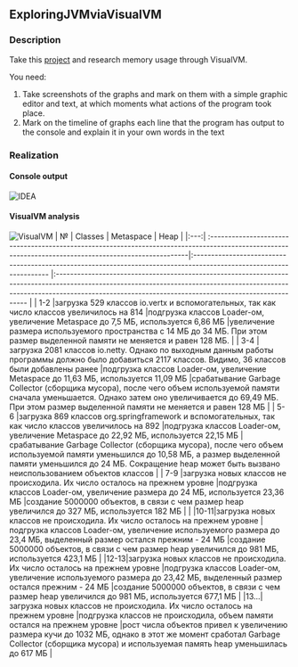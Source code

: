 ## ExploringJVMviaVisualVM
### Description
Take this <a href="https://github.com/Arsennikum/jvm-visualvm-experience">project</a> and research memory usage through VisualVM.

You need:
1. Take screenshots of the graphs and mark on them with a simple graphic editor and text, at which moments what actions of the program took place.
2. Mark on the timeline of graphs each line that the program has output to the console and explain it in your own words in the text

### Realization
#### Сonsole output

![IDEA](https://user-images.githubusercontent.com/63547457/200165301-3adc6759-e1bf-4d74-a6f2-a7b6a0ecd285.png)
#### VisualVM analysis
![VisualVM](https://user-images.githubusercontent.com/63547457/200202001-88745347-0936-4ee7-bb6b-a6ddd78b0ea2.png)
|  №  |                                            Classes                                                                                                     |                                                         Metaspace                                                   |                                                                                                                 Heap                                                                                                               |
|:---:| :------------------------------------------------------------------------------------------------------------------------------------------------------|:------------------------------------------------------------------------------------------------------------------- |:---------------------------------------------------------------------------------------------------------------------------------------------------------------------------------------------------------------------------------- |
| 1-2 |загрузка 529 классов io.vertx и вспомогательных, так как число классов увеличилось на 814                                                               |подгрузка классов Loader-ом, увеличение Metaspace до 7,5 МБ, используется 6,86 МБ                                    |увеличение размера используемого пространства с 14 МБ до 34 МБ. При этом размер выделенной памяти не меняется и равен 128 МБ.                                                                                                       |
| 3-4 |загрузка 2081 классов io.netty. Однако по выходным данным работы программы должно было добавиться 2117 классов. Видимо, 36 классов были добавлены ранее |подгрузка классов Loader-ом, увеличение Metaspace до 11,63 МБ, используется 11,09 МБ                                 |срабатывание Garbage Collector (сборщика мусора), после чего объем используемой памяти сначала уменьшается. Однако затем оно увеличивается до 69,49 МБ. При этом размер выделенной памяти не меняется и равен 128 МБ                |
| 5-6 |загрузка 869 классов org.springframework и вспомогательных, так как число классов увеличилось на 892                                                    |подгрузка классов Loader-ом, увеличение Metaspace до 22,92 МБ, используется 22,15 МБ                                 |срабатывание Garbage Collector (сборщика мусора), после чего объем используемой памяти уменьшился до 10,58 МБ, а размер выделенной памяти уменьшился до 24 МБ. Cокращение heap может быть вызвано неиспользованием объектов классов |
| 7-9 |загрузка новых классов не происходила. Их число осталось на прежнем уровне                                                                              |подгрузка классов Loader-ом, увеличение размера до 24 МБ, используется 23,36 МБ                                      |создание 5000000 объектов, в связи с чем размер heap увеличился до 327 МБ, используется 182 МБ                                                                                                                                      |                                                                                                                                                                              |
|10-11|загрузка новых классов не происходила. Их число осталось на прежнем уровне                                                                              |подгрузка классов Loader-ом, увеличение используемого размера до 23,4 МБ, выделенный размер остался прежним - 24 МБ  |создание 5000000 объектов, в связи с чем размер heap увеличился до 981 МБ, используется 423,1 МБ                                                                                                                                    |
|12-13|загрузка новых классов не происходила. Их число осталось на прежнем уровне                                                                              |подгрузка классов Loader-ом, увеличение используемого размера до 23,42 МБ, выделенный размер остался прежним - 24 МБ |создание 5000000 объектов, в связи с чем размер heap увеличился до 981 МБ, используется 677,1 МБ                                                                                                                                    |
|13...|загрузка новых классов не происходила. Их число осталось на прежнем уровне                                                                              |подгрузка классов не происходила, объем памяти остался на прежнем уровне                                             |рост числа объектов привел к увеличению размера кучи до 1032 МБ, однако в этот же момент сработал Garbage Collector (сборщика мусора) и используемая память heap уменьшилась до 617 МБ                                              |
